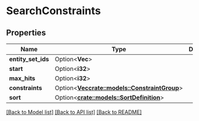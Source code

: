 # SearchConstraints

## Properties

Name | Type | Description | Notes
------------ | ------------- | ------------- | -------------
**entity_set_ids** | Option<**Vec<String>**> |  | [optional]
**start** | Option<**i32**> |  | [optional]
**max_hits** | Option<**i32**> |  | [optional]
**constraints** | Option<[**Vec<crate::models::ConstraintGroup>**](ConstraintGroup.md)> |  | [optional]
**sort** | Option<[**crate::models::SortDefinition**](SortDefinition.md)> |  | [optional]

[[Back to Model list]](../README.md#documentation-for-models) [[Back to API list]](../README.md#documentation-for-api-endpoints) [[Back to README]](../README.md)


